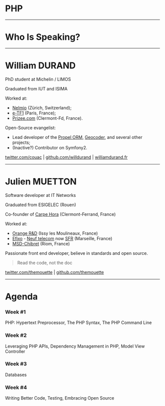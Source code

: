 # PHP

---

# Who Is Speaking?

---

# William DURAND

PhD student at Michelin / LIMOS

Graduated from IUT and ISIMA

Worked at:

* [Nelmio](http://nelm.io) (Zürich, Switzerland);
* [e-TF1](http://www.tf1.fr/) (Paris, France);
* [Prizee.com](http://prizee.com) (Clermont-Fd, France).

Open-Source evangelist:

* Lead developer of the [Propel ORM](http://propelorm.org),
[Geocoder](http://geocoder-php.org/), and several other projects;
* (Inactive?) Contributor on Symfony2.

[twitter.com/couac](https://twitter.com/couac)
 | [github.com/willdurand](https://github.com/willdurand)
 | [williamdurand.fr](http://www.williamdurand.fr)

---

# Julien MUETTON

Software developer at IT Networks

Graduated from ESIGELEC (Rouen)

Co-founder of [Carpe Hora](http://www.carpe-hora.com/) (Clermont-Ferrand, France)

Worked at:

* [Orange R&D](http://www.orange.fr) (Issy les Moulineaux, France)
* [Efixo]() - [Neuf telecom]() now [SFR]() (Marseille, France)
* [MSD-Chibret]() (Riom, France)

Passionate front end developer, believe in standards and open source.

> Read the code, not the doc

[twitter.com/themouette](https://twitter.com/themouette)
 | [github.com/themouette](https://github.com/themouette)

---

# Agenda

### Week #1

PHP: Hypertext Preprocessor, The PHP Syntax, The PHP Command Line

### Week #2

Leveraging PHP APIs, Dependency Management in PHP, Model View Controller

### Week #3

Databases

### Week #4

Writing Better Code, Testing, Embracing Open Source

